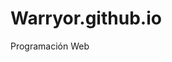 # Warryor.github.io
Programación Web
<?php include("templates/top_part.php"); ?>

<?php include("templates/rest_part.php"); ?>
